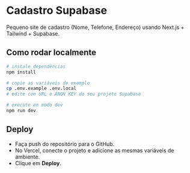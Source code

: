 # Cadastro Supabase

Pequeno site de cadastro (Nome, Telefone, Endereço) usando Next.js + Tailwind + Supabase.

## Como rodar localmente

```bash
# instale dependências
npm install

# copie as variáveis de exemplo
cp .env.example .env.local
# edite com URL e ANON KEY do seu projeto Supabase

# execute em modo dev
npm run dev
```

## Deploy

- Faça push do repositório para o GitHub.
- No Vercel, conecte o projeto e adicione as mesmas variáveis de ambiente.
- Clique em **Deploy**.